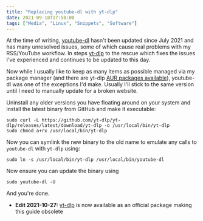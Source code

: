 ```yaml
---
title: "Replacing youtube-dl with yt-dlp"
date: 2021-09-18T17:58:00
tags: ["Media", "Linux", "Snippets", "Software"]
---
```


At the time of writing, [youtube-dl](https://github.com/ytdl-org/youtube-dl) hasn't been updated since July 2021 and has many unresolved issues, some of which cause real problems with my RSS/YouTube workflow. In steps [yt-dlp](https://github.com/yt-dlp/yt-dlp) to the rescue which fixes the issues I've experienced and continues to be updated to this day.

Now while I usually like to keep as many items as possible managed via my package manager (and there are yt-dlp [AUR packages available](https://aur.archlinux.org/packages/?K=yt-dlp)), youtube-dl was one of the exceptions I'd make. Usually I'll stick to the same version until I need to manually update for a broken website.

Uninstall any older versions you have floating around on your system and install the latest binary from GitHub and make it executable:
```
sudo curl -L https://github.com/yt-dlp/yt-dlp/releases/latest/download/yt-dlp -o /usr/local/bin/yt-dlp
sudo chmod a+rx /usr/local/bin/yt-dlp
```

Now you can symlink the new binary to the old name to emulate any calls to `youtube-dl` with `yt-dlp` using:
```
sudo ln -s /usr/local/bin/yt-dlp /usr/local/bin/youtube-dl
```

Now ensure you can update the binary using
```
sudo youtube-dl -U
```

And you're done.

* **Edit 2021-10-27:** [yt-dlp](https://archlinux.org/packages/community/any/yt-dlp/) is now available as an official package making this guide obsolete
